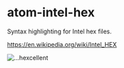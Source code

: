 # atom-intel-hex
Syntax highlighting for Intel hex files.

https://en.wikipedia.org/wiki/Intel_HEX

![...hexcellent]( atom-intel-hex/atom-intel-hex-screenshot.png )
